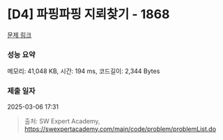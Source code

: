 # [D4] 파핑파핑 지뢰찾기 - 1868 

[문제 링크](https://swexpertacademy.com/main/code/problem/problemDetail.do?contestProbId=AV5LwsHaD1MDFAXc) 

### 성능 요약

메모리: 41,048 KB, 시간: 194 ms, 코드길이: 2,344 Bytes

### 제출 일자

2025-03-06 17:31



> 출처: SW Expert Academy, https://swexpertacademy.com/main/code/problem/problemList.do